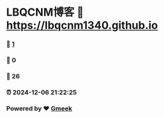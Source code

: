# LBQCNM博客 :link: https://lbqcnm1340.github.io 
### :page_facing_up: [1](https://lbqcnm1340.github.io/tag.html) 
### :speech_balloon: 0 
### :hibiscus: 26 
### :alarm_clock: 2024-12-06 21:22:25 
### Powered by :heart: [Gmeek](https://github.com/Meekdai/Gmeek)
